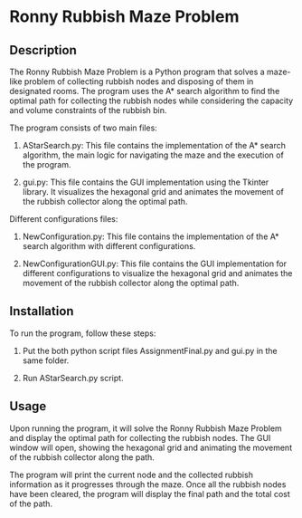 # Ronny Rubbish Maze Problem

## Description
The Ronny Rubbish Maze Problem is a Python program that solves a maze-like problem of collecting rubbish nodes and disposing of them in designated rooms. The program uses the A* search algorithm to find the optimal path for collecting the rubbish nodes while considering the capacity and volume constraints of the rubbish bin.

The program consists of two main files:

1. AStarSearch.py: This file contains the implementation of the A* search algorithm, the main logic for navigating the maze and the execution of the program.

2. gui.py: This file contains the GUI implementation using the Tkinter library. It visualizes the hexagonal grid and animates the movement of the rubbish collector along the optimal path.

Different configurations files: 

1. NewConfiguration.py: This file contains the implementation of the A* search algorithm with different configurations.

2. NewConfigurationGUI.py: This file contains the GUI implementation for different configurations to visualize the hexagonal grid and animates the movement of the rubbish collector along the optimal path.

## Installation
To run the program, follow these steps:

1. Put the both python script files AssignmentFinal.py and gui.py in the same folder.

2. Run AStarSearch.py script.

## Usage
Upon running the program, it will solve the Ronny Rubbish Maze Problem and display the optimal path for collecting the rubbish nodes. The GUI window will open, showing the hexagonal grid and animating the movement of the rubbish collector along the path.

The program will print the current node and the collected rubbish information as it progresses through the maze. Once all the rubbish nodes have been cleared, the program will display the final path and the total cost of the path.
